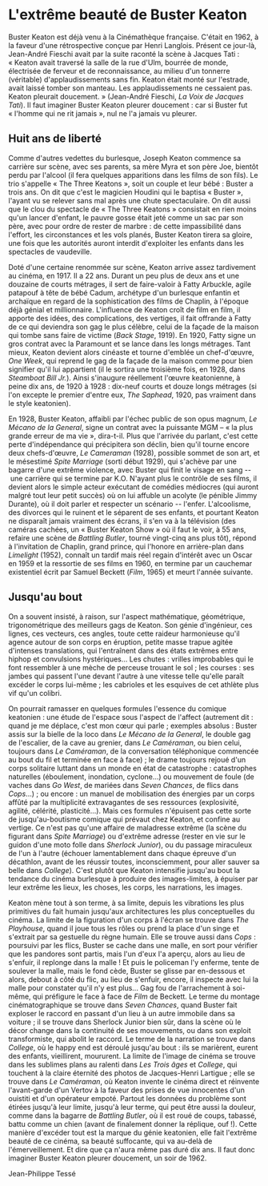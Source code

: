# L'extrême beauté de Buster Keaton

Buster Keaton est déjà venu à la Cinémathèque française. C'était en 1962, à la faveur d'une rétrospective conçue par Henri Langlois. Présent ce jour-là, Jean-André Fieschi avait par la suite raconté la scène à Jacques Tati&nbsp;: «&nbsp;Keaton avait traversé la salle de la rue d'Ulm, bourrée de monde, électrisée de ferveur et de reconnaissance, au milieu d'un tonnerre (véritable) d'applaudissements sans fin. Keaton était monté sur l'estrade, avait laissé tomber son manteau. Les applaudissements ne cessaient pas. Keaton pleurait doucement.&nbsp;» (Jean-André Fieschi, *La Voix de Jacques Tati*). Il faut imaginer Buster Keaton pleurer doucement&nbsp;: car si Buster fut «&nbsp;l'homme qui ne rit jamais&nbsp;», nul ne l'a jamais vu pleurer.

## Huit ans de liberté

Comme d'autres vedettes du burlesque, Joseph Keaton commence sa carrière sur scène, avec ses parents, sa mère Myra et son père Joe, bientôt perdu par l'alcool (il fera quelques apparitions dans les films de son fils). Le trio s'appelle «&nbsp;The Three Keatons&nbsp;», soit un couple et leur bébé&nbsp;: Buster a trois ans. On dit que c'est le magicien Houdini qui le baptisa «&nbsp;Buster&nbsp;», l'ayant vu se relever sans mal après une chute spectaculaire. On dit aussi que le clou du spectacle de «&nbsp;The Three Keatons&nbsp;» consistait en rien moins qu'un lancer d'enfant, le pauvre gosse était jeté comme un sac par son père, avec pour ordre de rester de marbre&nbsp;: de cette impassibilité dans l'effort, les circonstances et les vols planés, Buster Keaton tirera sa gloire, une fois que les autorités auront interdit d'exploiter les enfants dans les spectacles de vaudeville.

Doté d'une certaine renommée sur scène, Keaton arrive assez tardivement au cinéma, en 1917. Il a 22 ans. Durant un peu plus de deux ans et une douzaine de courts métrages, il sert de faire-valoir à Fatty Arbuckle, agile patapouf à tête de bébé Cadum, archétype d'un burlesque enfantin et archaïque en regard de la sophistication des films de Chaplin, à l'époque déjà génial et millionnaire. L'influence de Keaton croît de film en film, il apporte des idées, des complications, des vertiges, il fait offrande à Fatty de ce qui deviendra son gag le plus célèbre, celui de la façade de la maison qui tombe sans faire de victime (*Back Stage*, 1919). En 1920, Fatty signe un gros contrat avec la Paramount et se lance dans les longs métrages. Tant mieux, Keaton devient alors cinéaste et tourne d'emblée un chef-d'œuvre, *One Week*, qui reprend le gag de la façade de la maison comme pour bien signifier qu'il lui appartient (il le sortira une troisième fois, en 1928, dans *Steamboat Bill Jr.*). Ainsi s'inaugure réellement l'œuvre keatonienne, à peine dix ans, de 1920 à 1928&nbsp;: dix-neuf courts et douze longs métrages (si l'on excepte le premier d'entre eux, *The Saphead*, 1920, pas vraiment dans le style keatonien).

En 1928, Buster Keaton, affaibli par l'échec public de son opus magnum, *Le Mécano de la General*, signe un contrat avec la puissante MGM – «&nbsp;la plus grande erreur de ma vie&nbsp;», dira-t-il. Plus que l'arrivée du parlant, c'est cette perte d'indépendance qui précipitera son déclin, bien qu'il tourne encore deux chefs-d'œuvre, *Le Cameraman* (1928), possible sommet de son art, et le mésestimé *Spite Marriage* (sorti début 1929), qui s'achève par une bagarre d'une extrême violence, avec Buster qui finit le visage en sang --&nbsp;une carrière qui se termine par K.O. N'ayant plus le contrôle de ses films, il devient alors le simple acteur exécutant de comédies médiocres (qui auront malgré tout leur petit succès) où on lui affuble un acolyte (le pénible Jimmy Durante), où il doit parler et respecter un scénario --&nbsp;l'enfer. L'alcoolisme, des divorces qui le ruinent et le séparent de ses enfants, et pourtant Keaton ne disparaît jamais vraiment des écrans, il s'en va à la télévision (des caméras cachées, un «&nbsp;Buster Keaton Show&nbsp;» où il faut le voir, à 55 ans, refaire une scène de *Battling Butler*, tourné vingt-cinq ans plus tôt), répond à l'invitation de Chaplin, grand prince, qui l'honore en arrière-plan dans *Limelight* (1952), connaît un tardif mais réel regain d'intérêt avec un Oscar en 1959 et la ressortie de ses films en 1960, en termine par un cauchemar existentiel écrit par Samuel Beckett (*Film*, 1965) et meurt l'année suivante. 

## Jusqu'au bout

On a souvent insisté, à raison, sur l'aspect mathématique, géométrique, trigonométrique des meilleurs gags de Keaton. Son génie d'ingénieur, ces lignes, ces vecteurs, ces angles, toute cette raideur harmonieuse qu'il agence autour de son corps en éruption, petite masse trapue agitée d'intenses translations, qui l'entraînent dans des états extrêmes entre hiphop et convulsions hystériques... Les chutes&nbsp;: vrilles improbables qui le font ressembler à une mèche de perceuse trouant le sol&nbsp;; les courses&nbsp;: ses jambes qui passent l'une devant l'autre à une vitesse telle qu'elle paraît excéder le corps lui-même&nbsp;; les cabrioles et les esquives de cet athlète plus vif qu'un colibri.

On pourrait ramasser en quelques formules l'essence du comique keatonien&nbsp;: une étude de l'espace sous l'aspect de l'affect (autrement dit&nbsp;: quand je me déplace, c'est mon cœur qui parle&nbsp;; exemples absolus&nbsp;: Buster assis sur la bielle de la loco dans *Le Mécano de la General*, le double gag de l'escalier, de la cave au grenier, dans *Le Caméraman*, ou bien celui, toujours dans *Le Caméraman*, de la conversation téléphonique commencée au bout du fil et terminée en face à face)&nbsp;; le drame toujours rejoué d'un corps solitaire luttant dans un monde en état de catastrophe&nbsp;: catastrophes naturelles (éboulement, inondation, cyclone...) ou mouvement de foule (de vaches dans *Go West*, de mariées dans *Seven Chances*, de flics dans *Cops*...)&nbsp;; ou encore&nbsp;: un manuel de mobilisation des énergies par un corps affûté par la multiplicité extravagantes de ses ressources (explosivité, agilité, célérité, plasticité...). Mais ces formules n'épuisent pas cette sorte de jusqu'au-boutisme comique qui prévaut chez Keaton, et confine au vertige. Ce n'est pas qu'une affaire de maladresse extrême (la scène du figurant dans *Spite Marriage*) ou d'extrême adresse (rester en vie sur le guidon d'une moto folle dans *Sherlock Junior*), ou du passage miraculeux de l'un à l'autre (échouer lamentablement dans chaque épreuve d'un décathlon, avant de les réussir toutes, inconsciemment, pour aller sauver sa belle dans *College*). C'est plutôt que Keaton intensifie jusqu'au bout la tendance du cinéma burlesque à produire des images-limites, à épuiser par leur extrême les lieux, les choses, les corps, les narrations, les images.

Keaton mène tout à son terme, à sa limite, depuis les vibrations les plus primitives du fait humain jusqu'aux architectures les plus conceptuelles du cinéma. La limite de la figuration d'un corps à l'écran se trouve dans *The Playhouse*, quand il joue tous les rôles ou prend la place d'un singe et s'extrait par sa gestuelle du règne humain. Elle se trouve aussi dans *Cops*&nbsp;: poursuivi par les flics, Buster se cache dans une malle, en sort pour vérifier que les pandores sont partis, mais l'un d'eux l'a aperçu, alors au lieu de s'enfuir, il replonge dans la malle&nbsp;! Et puis le policeman l'y enferme, tente de soulever la malle, mais le fond cède, Buster se glisse par en-dessous et alors, debout à côté du flic, au lieu de s'enfuir, encore, il inspecte avec lui la malle pour constater qu'il n'y est plus... Gag fou de l'arrachement à soi-même, qui préfigure le face à face de *Film* de Beckett. Le terme du montage cinématographique se trouve dans *Seven Chances*, quand Buster fait exploser le raccord en passant d'un lieu à un autre immobile dans sa voiture&nbsp;; il se trouve dans Sherlock Junior bien sûr, dans la scène où le décor change dans la continuité de ses mouvements, ou dans son exploit transformiste, qui abolit le raccord. Le terme de la narration se trouve dans *College*, où le happy end est déroulé jusqu'au bout&nbsp;: ils se marièrent, eurent des enfants, vieillirent, moururent. La limite de l'image de cinéma se trouve dans les sublimes plans au ralenti dans *Les Trois âges* et *College*, qui touchent à la claire éternité des photos de Jacques-Henri Lartigue&nbsp;; elle se trouve dans *Le Caméraman*, où Keaton invente le cinéma direct et réinvente l'avant-garde d'un Vertov à la faveur des prises de vue innocentes d'un ouistiti et d'un opérateur empoté. Partout les données du problème sont étirées jusqu'à leur limite, jusqu'à leur terme, qui peut être aussi la douleur, comme dans la bagarre de *Battling Butler*, où il est roué de coups, tabassé, battu comme un chien (avant de finalement donner la réplique, ouf !). Cette manière d'excéder tout est la marque du génie keatonien, elle fait l'extrême beauté de ce cinéma, sa beauté suffocante, qui va au-delà de l'émerveillement. Et dire que ça n'aura même pas duré dix ans. Il faut donc imaginer Buster Keaton pleurer doucement, un soir de 1962.

Jean-Philippe Tessé